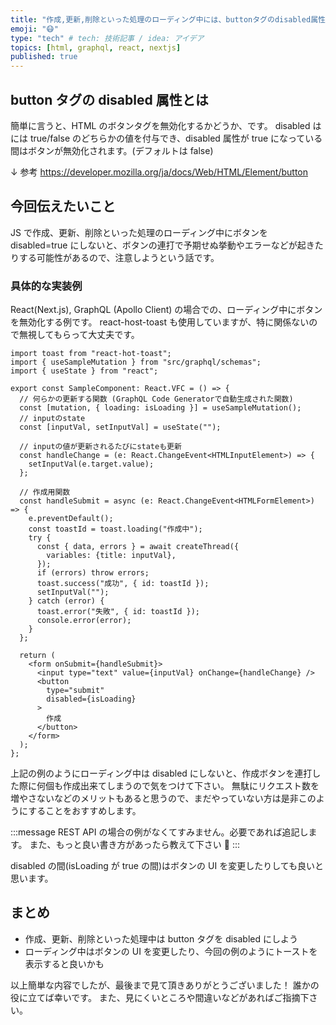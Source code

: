 ```yaml
---
title: "作成,更新,削除といった処理のローディング中には、buttonタグのdisabled属性をtrueにしよう"
emoji: "😷"
type: "tech" # tech: 技術記事 / idea: アイデア
topics: [html, graphql, react, nextjs]
published: true
---
```


## button タグの disabled 属性とは

簡単に言うと、HTML のボタンタグを無効化するかどうか、です。
disabled はには true/false のどちらかの値を付与でき、disabled 属性が true になっている間はボタンが無効化されます。(デフォルトは false)

↓ 参考
https://developer.mozilla.org/ja/docs/Web/HTML/Element/button

## 今回伝えたいこと

JS で作成、更新、削除といった処理のローディング中にボタンを disabled=true にしないと、ボタンの連打で予期せぬ挙動やエラーなどが起きたりする可能性があるので、注意しようという話です。

### 具体的な実装例

React(Next.js), GraphQL (Apollo Client) の場合での、ローディング中にボタンを無効化する例です。
react-host-toast も使用していますが、特に関係ないので無視してもらって大丈夫です。

```tsx:SampleComponent.tsx
import toast from "react-hot-toast";
import { useSampleMutation } from "src/graphql/schemas";
import { useState } from "react";

export const SampleComponent: React.VFC = () => {
  // 何らかの更新する関数 (GraphQL Code Generatorで自動生成された関数)
  const [mutation, { loading: isLoading }] = useSampleMutation();
  // inputのstate
  const [inputVal, setInputVal] = useState("");

  // inputの値が更新されるたびにstateも更新
  const handleChange = (e: React.ChangeEvent<HTMLInputElement>) => {
    setInputVal(e.target.value);
  };

  // 作成用関数
  const handleSubmit = async (e: React.ChangeEvent<HTMLFormElement>) => {
    e.preventDefault();
    const toastId = toast.loading("作成中");
    try {
      const { data, errors } = await createThread({
        variables: {title: inputVal},
      });
      if (errors) throw errors;
      toast.success("成功", { id: toastId });
      setInputVal("");
    } catch (error) {
      toast.error("失敗", { id: toastId });
      console.error(error);
    }
  };

  return (
    <form onSubmit={handleSubmit}>
      <input type="text" value={inputVal} onChange={handleChange} />
      <button
        type="submit"
        disabled={isLoading}
      >
        作成
      </button>
    </form>
  );
};
```

上記の例のようにローディング中は disabled にしないと、作成ボタンを連打した際に何個も作成出来てしまうので気をつけて下さい。
無駄にリクエスト数を増やさないなどのメリットもあると思うので、まだやっていない方は是非このようにすることをおすすめします。

:::message
REST API の場合の例がなくてすみません。必要であれば追記します。
また、もっと良い書き方があったら教えて下さい 🙏
:::

disabled の間(isLoading が true の間)はボタンの UI を変更したりしても良いと思います。

## まとめ

- 作成、更新、削除といった処理中は button タグを disabled にしよう
- ローディング中はボタンの UI を変更したり、今回の例のようにトーストを表示すると良いかも

以上簡単な内容でしたが、最後まで見て頂きありがとうございました！
誰かの役に立てば幸いです。
また、見にくいところや間違いなどがあればご指摘下さい。
